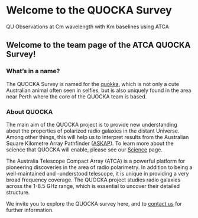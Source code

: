 # Welcome to the QUOCKA Survey
QU Observations at Cm wavelength with Km baselines using ATCA

## Welcome to the team page of the ATCA QUOCKA Survey!

### What’s in a name?
The QUOCKA Survey is named for the [quokka](https://en.wikipedia.org/wiki/Quokka), which is not only a cute Australian animal often seen in selfies, but is also uniquely found in the area near Perth where the core of the QUOCKA team is based.

### About QUOCKA
The main aim of the QUOCKA project is to provide new understanding about the properties of polarized radio galaxies in the distant Universe. Among other things, this will help us to interpret results from the Australian Square Kilometre Array Pathfinder ([ASKAP](https://www.atnf.csiro.au/projects/askap/index.html)). To learn more about the science that QUOCKA will enable, please see our [Science](Science) page.

The Australia Telescope Compact Array (ATCA) is a powerful platform for pioneering discoveries in the area of radio polarimetry. In addition to being a well-maintained and -understood telescope, it is unique in providing a very broad frequency coverage. The QUOCKA project studies radio galaxies across the 1-8.5 GHz range, which is essential to uncover their detailed structure.

We invite you to explore the QUOCKA survey here, and to [contact us](https://research.csiro.au/quocka/contact/) for further information.
